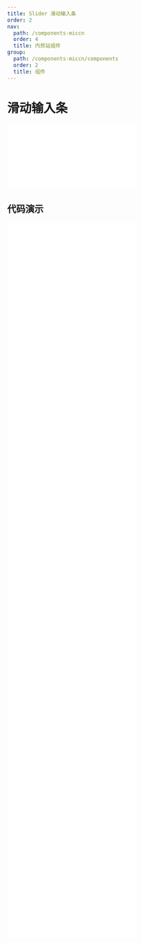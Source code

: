 ```yaml
---
title: Slider 滑动输入条
order: 2
nav:
  path: /components-miccn
  order: 4
  title: 内贸站组件
group:
  path: /components-miccn/components
  order: 2
  title: 组件
---
```


# 滑动输入条

<div>
<embed src="@docs-common/slider/index.md"></embed>
</div>
        
## 代码演示

<Row gutter=8>

  <Col span=12>
    
  <div class="code-box"><embed src="@abiz-rc-miccn/slider/demo/basic-slider-miccn.md"></embed></div>
          
  <div class="code-box"><embed src="@abiz-rc-miccn/slider/demo/icon-slider-slider-miccn.md"></embed></div>
          
  <div class="code-box"><embed src="@abiz-rc-miccn/slider/demo/event-slider-miccn.md"></embed></div>
          
  <div class="code-box"><embed src="@abiz-rc-miccn/slider/demo/vertical-slider-miccn.md"></embed></div>
          
  <div class="code-box"><embed src="@abiz-rc-miccn/slider/demo/reverse-slider-miccn.md"></embed></div>
          
  </Col>
          
  <Col span=12>
    
  <div class="code-box"><embed src="@abiz-rc-miccn/slider/demo/input-number-slider-miccn.md"></embed></div>
          
  <div class="code-box"><embed src="@abiz-rc-miccn/slider/demo/tip-formatter-slider-miccn.md"></embed></div>
          
  <div class="code-box"><embed src="@abiz-rc-miccn/slider/demo/mark-slider-miccn.md"></embed></div>
          
  <div class="code-box"><embed src="@abiz-rc-miccn/slider/demo/show-tooltip-slider-miccn.md"></embed></div>
          
  <div class="code-box"><embed src="@abiz-rc-miccn/slider/demo/dragableTrack-slider-miccn.md"></embed></div>
          
  </Col>
          
</Row>
        
<div><embed src="@docs-common/slider/index-api.md"></embed><div>

